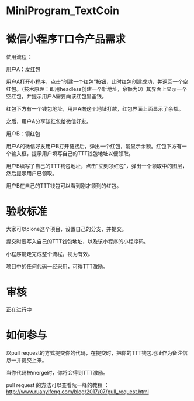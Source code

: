 # MiniProgram_TextCoin

# 微信小程序T口令产品需求

使用流程：

用户A：发红包

用户A打开小程序，点击“创建一个红包”按钮，此时红包创建成功，并返回一个空红包。（技术原理：即用headless创建一个新地址，余额为0）其界面上显示一个空红包，并提示用户A需要向该红包里塞钱。

红包下方有一个钱包地址，用户A向这个地址打款，红包界面上面显示了余额。

之后，用户A分享该红包给微信好友。

用户B：领红包

用户A的微信好友用户B打开链接后，弹出一个红包，能显示余额。红包下方有一个输入框，提示用户填写自己的TTT钱包地址以便领取。

用户B填写了自己的TTT钱包地址，点击“立刻领红包”，弹出一个领取中的图层，然后提示用户已领取。

用户B在自己的TTT钱包可以看到刚才领到的红包。

# 验收标准

大家可以clone这个项目，设置自己的分支，并提交。

提交时要写入自己的TTT钱包地址，以及该小程序的小程序码。

小程序能走完成整个流程，视为有效。

项目中的任何代码一经采用，可得TTT激励。

# 审核

正在进行中

# 如何参与

以pull request的方式提交你的代码，在提交时，把你的TTT钱包地址作为备注信息一并提交上来。

当你代码被merge时，你将会得到TTT激励。

pull request 的方法可以查看阮一峰的教程 ：http://www.ruanyifeng.com/blog/2017/07/pull_request.html
